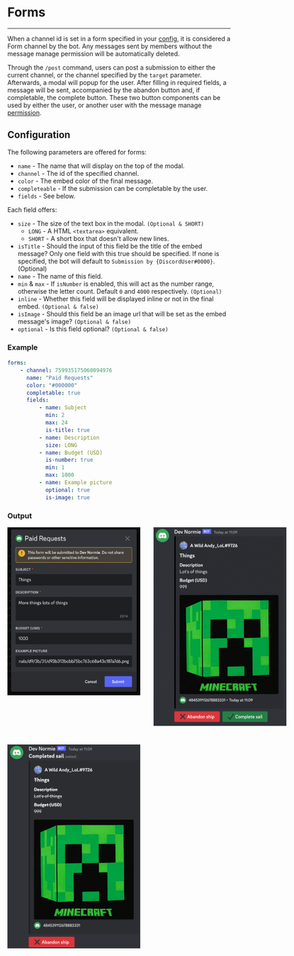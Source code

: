# Forms

---

When a channel id is set in a form specified in your [config](index.md), it is considered a Form channel by the bot. Any messages sent by members without the message manage permission will be automatically deleted.

Through the `/post` command, users can post a submission to either the current channel, or the channel specified by the `target` parameter. Afterwards, a modal will popup for the user. After filling in required fields, a message will be sent, accompanied by the abandon button and, if completable, the complete button. These two button components can be used by either the user, or another user with the message manage [permission](../discord/perms.md). 


## Configuration

The following parameters are offered for forms:

- `name` - The name that will display on the top of the modal.
- `channel` - The id of the specified channel.
- `color` - The embed color of the final message.
- `completeable` - If the submission can be completable by the user.
- `fields` - See below.

Each field offers:

- `size` - The size of the text box in the modal. `(Optional & SHORT)`
  - `LONG` - A HTML `<textarea>` equivalent. 
  - `SHORT` - A short box that doesn't allow new lines.
- `isTitle` - Should the input of this field be the title of the embed message? Only one field with this true should be specified. If none is specified, the bot will default to `Submission by {DiscordUser#0000}`. (Optional)
- `name` - The name of this field.
- `min` & `max` - If `isNumber` is enabled, this will act as the number range, otherwise the letter count. Default `0` and `4000` respectively. `(Optional)`
- `inline` - Whether this field will be displayed inline or not in the final embed. `(Optional & false)`
- `isImage` - Should this field be an image url that will be set as the embed message's image? `(Optional & false)`
- `optional` - Is this field optional? `(Optional & false)`

### Example
```yaml
forms:
    - channel: 759935175060094976
      name: "Paid Requests"
      color: "#000000"
      completable: true
      fields:
          - name: Subject
            min: 2
            max: 24
            is-title: true
          - name: Description
            size: LONG
          - name: Budget (USD)
            is-number: true
            min: 1
            max: 1000
          - name: Example picture
            optional: true
            is-image: true
```

### Output
<div style="width: 100%; display: grid; grid-template-columns: 300px 300px; grid-template-rows: 1fr 1fr; gap: 30px;">
    <style>
      img {
        max-width: 300px; 
      }
    </style>
    <img src="../assets/modal_example.png" alt="Example modal">
    <img src="../assets/output_untouched.png" alt="Example output">
    <img src="../assets/output_completed.png" alt="Example completed output">
</div>
